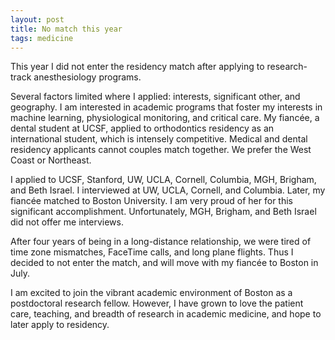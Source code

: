 ```yaml
---
layout: post
title: No match this year
tags: medicine
---
```


This year I did not enter the residency match after applying to research-track anesthesiology programs.

Several factors limited where I applied: interests, significant other, and geography. I am interested in academic programs that foster my interests in machine learning, physiological monitoring, and critical care. My fiancée, a dental student at UCSF, applied to orthodontics residency as an international student, which is intensely competitive. Medical and dental residency applicants cannot couples match together. We prefer the West Coast or Northeast.
 
I applied to UCSF, Stanford, UW, UCLA, Cornell, Columbia, MGH, Brigham, and Beth Israel. I interviewed at UW, UCLA, Cornell, and Columbia. Later, my fiancée matched to Boston University. I am very proud of her for this significant accomplishment. Unfortunately, MGH, Brigham, and Beth Israel did not offer me interviews.
 
After four years of being in a long-distance relationship, we were tired of time zone mismatches, FaceTime calls, and long plane flights. Thus I decided to not enter the match, and will move with my fiancée to Boston in July.

I am excited to join the vibrant academic environment of Boston as a postdoctoral research fellow. However, I have grown to love the patient care, teaching, and breadth of research in academic medicine, and hope to later apply to residency.
